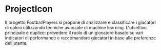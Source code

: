 # ProjectIcon

Il progetto FootballPlayers si propone di analizzare e classificare i giocatori di calcio utilizzando tecniche avanzate 
di machine learning. L'obiettivo principale è duplice: prevedere il ruolo di un giocatore basato su vari indicatori di 
performance e raccomandare giocatori in base alle preferenze dell'utente.